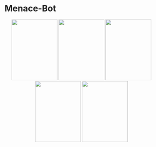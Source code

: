 # Menace-Bot
<div align="center">
  <img src="https://github.com/ManWithACap/Menace-Pablo/assets/58278360/381c55dc-2487-490a-bbff-ff1fd5c27a79" width="150" height="200"/>
  <img src="https://user-images.githubusercontent.com/58278360/205873607-d3d64f46-ba1f-407e-96bb-6b8cf682371b.jpg" width="150" height="200"/>
  <img src="https://github.com/ManWithACap/Menace-Pablo/assets/58278360/fd562130-757c-4e67-8475-d4d2af24d529" width="150" height="200"/>
  <img src="https://github.com/ManWithACap/Menace-Pablo/assets/58278360/c7531827-1e4e-424d-ba37-77f7c20f1186" width="150" height="200"/>
  <img src="https://github.com/ManWithACap/Menace-Pablo/assets/58278360/6423bff3-0eba-4dbd-99d6-3d9db67da0f9" width="150" height="200"/>
</div>

